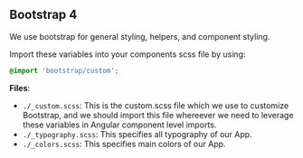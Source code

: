 ## Bootstrap 4

We use bootstrap for general styling, helpers, and component styling.

Import these variables into your components scss file by using:

```css
@import 'bootstrap/custom';

```

**Files**:

- `./_custom.scss`: This is the custom.scss file which we use to customize
  Bootstrap, and we should import this file whereever we need to leverage
  these variables in Angular component level imports.
- `./_typography.scss`: This specifies all typography of our App.
- `./_colors.scss`: This specifies main colors of our App.
